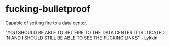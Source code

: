 # fucking-bulletproof
Capable of setting fire to a data center.

"YOU SHOULD BE ABLE TO SET FIRE TO THE DATA CENTER IT IS LOCATED IN AND I SHOULD STILL BE ABLE TO SEE THE FUCKING LINKS" - Lykkin